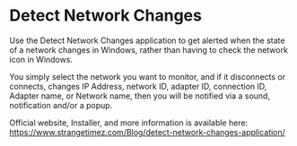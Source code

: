 # Detect Network Changes
Use the Detect Network Changes application to get alerted when the state of a network changes in Windows, rather than having to check the network icon in Windows.

You simply select the network you want to monitor, and if it disconnects or connects, changes IP Address, network ID, adapter ID, connection ID, Adapter name, or Network name, then you will be notified via a sound, notification and/or a popup.

Official website, Installer, and more information is available here: https://www.strangetimez.com/Blog/detect-network-changes-application/
